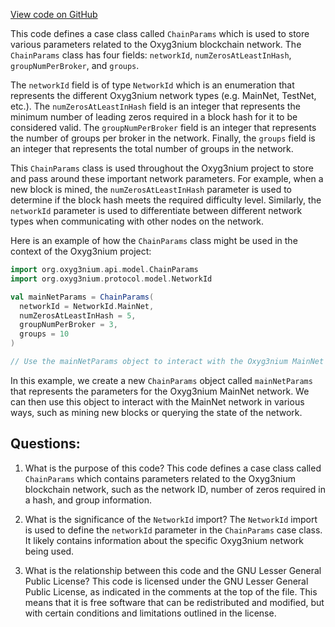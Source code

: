 [View code on GitHub](https://github.com/alephium/alephium/api/src/main/scala/org/alephium/api/model/ChainParams.scala)

This code defines a case class called `ChainParams` which is used to store various parameters related to the Oxyg3nium blockchain network. The `ChainParams` class has four fields: `networkId`, `numZerosAtLeastInHash`, `groupNumPerBroker`, and `groups`. 

The `networkId` field is of type `NetworkId` which is an enumeration that represents the different Oxyg3nium network types (e.g. MainNet, TestNet, etc.). The `numZerosAtLeastInHash` field is an integer that represents the minimum number of leading zeros required in a block hash for it to be considered valid. The `groupNumPerBroker` field is an integer that represents the number of groups per broker in the network. Finally, the `groups` field is an integer that represents the total number of groups in the network.

This `ChainParams` class is used throughout the Oxyg3nium project to store and pass around these important network parameters. For example, when a new block is mined, the `numZerosAtLeastInHash` parameter is used to determine if the block hash meets the required difficulty level. Similarly, the `networkId` parameter is used to differentiate between different network types when communicating with other nodes on the network.

Here is an example of how the `ChainParams` class might be used in the context of the Oxyg3nium project:

```scala
import org.oxyg3nium.api.model.ChainParams
import org.oxyg3nium.protocol.model.NetworkId

val mainNetParams = ChainParams(
  networkId = NetworkId.MainNet,
  numZerosAtLeastInHash = 5,
  groupNumPerBroker = 3,
  groups = 10
)

// Use the mainNetParams object to interact with the Oxyg3nium MainNet network
``` 

In this example, we create a new `ChainParams` object called `mainNetParams` that represents the parameters for the Oxyg3nium MainNet network. We can then use this object to interact with the MainNet network in various ways, such as mining new blocks or querying the state of the network.
## Questions: 
 1. What is the purpose of this code?
   This code defines a case class called `ChainParams` which contains parameters related to the Oxyg3nium blockchain network, such as the network ID, number of zeros required in a hash, and group information.

2. What is the significance of the `NetworkId` import?
   The `NetworkId` import is used to define the `networkId` parameter in the `ChainParams` case class. It likely contains information about the specific Oxyg3nium network being used.

3. What is the relationship between this code and the GNU Lesser General Public License?
   This code is licensed under the GNU Lesser General Public License, as indicated in the comments at the top of the file. This means that it is free software that can be redistributed and modified, but with certain conditions and limitations outlined in the license.